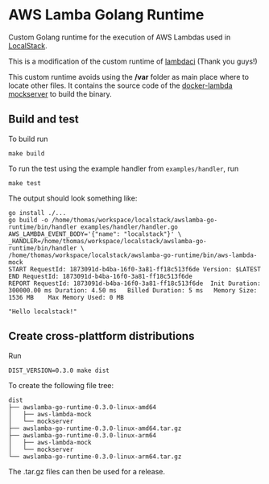 # AWS Lamba Golang Runtime

Custom Golang runtime for the execution of AWS Lambdas used in [LocalStack](https://github.com/localstack/localstack).

This is a modification of the custom runtime of [lambdaci](https://github.com/lambci/docker-lambda) (Thank you guys!)

This custom runtime avoids using the **/var** folder as main place where to locate other files.
It contains the source code of the [docker-lambda mockserver](https://github.com/lambci/docker-lambda/blob/master/provided/run/init.go) to build the binary.


## Build and test

To build run

    make build

To run the test using the example handler from `examples/handler`, run

    make test

The output should look something like:

```
go install ./...
go build -o /home/thomas/workspace/localstack/awslamba-go-runtime/bin/handler examples/handler/handler.go
AWS_LAMBDA_EVENT_BODY='{"name": "localstack"}' \
_HANDLER=/home/thomas/workspace/localstack/awslamba-go-runtime/bin/handler \
/home/thomas/workspace/localstack/awslamba-go-runtime/bin/aws-lambda-mock
START RequestId: 1873091d-b4ba-16f0-3a81-ff18c513f6de Version: $LATEST
END RequestId: 1873091d-b4ba-16f0-3a81-ff18c513f6de
REPORT RequestId: 1873091d-b4ba-16f0-3a81-ff18c513f6de	Init Duration: 300000.00 ms	Duration: 4.50 ms	Billed Duration: 5 ms	Memory Size: 1536 MB	Max Memory Used: 0 MB	

"Hello localstack!"
```

## Create cross-plattform distributions

Run

	DIST_VERSION=0.3.0 make dist

To create the following file tree:

```
dist
├── awslamba-go-runtime-0.3.0-linux-amd64
│   ├── aws-lambda-mock
│   └── mockserver
├── awslamba-go-runtime-0.3.0-linux-amd64.tar.gz
├── awslamba-go-runtime-0.3.0-linux-arm64
│   ├── aws-lambda-mock
│   └── mockserver
└── awslamba-go-runtime-0.3.0-linux-arm64.tar.gz
```

The .tar.gz files can then be used for a release.
